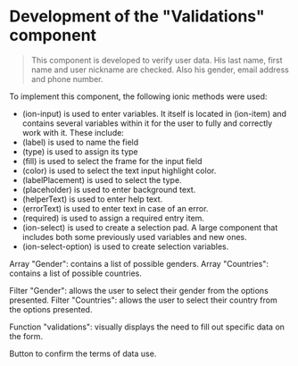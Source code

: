 # Development of the "Validations" component

>This component is developed to verify user data. His last name, first name and user nickname are checked. Also his gender, email address and phone number.

To implement this component, the following ionic methods were used:
- (ion-input) is used to enter variables. It itself is located in (ion-item) and contains several variables within it for the user to fully and correctly work with it. These include:
- (label) is used to name the field
- (type) is used to assign its type
- (fill) is used to select the frame for the input field
- (color) is used to select the text input highlight color.
- (labelPlacement) is used to select the type.
- (placeholder) is used to enter background text.
- (helperText) is used to enter help text.
- (errorText) is used to enter text in case of an error.
- (required) is used to assign a required entry item.
- (ion-select) is used to create a selection pad. A large component that includes both some previously used variables and new ones.
- (ion-select-option) is used to create selection variables.

Array "Gender":
     contains a list of possible genders.
Array "Countries":
     contains a list of possible countries.

Filter "Gender":
     allows the user to select their gender from the options presented.
Filter "Countries":
     allows the user to select their country from the options presented.

Function "validations":
     visually displays the need to fill out specific data on the form.

Button to confirm the terms of data use.